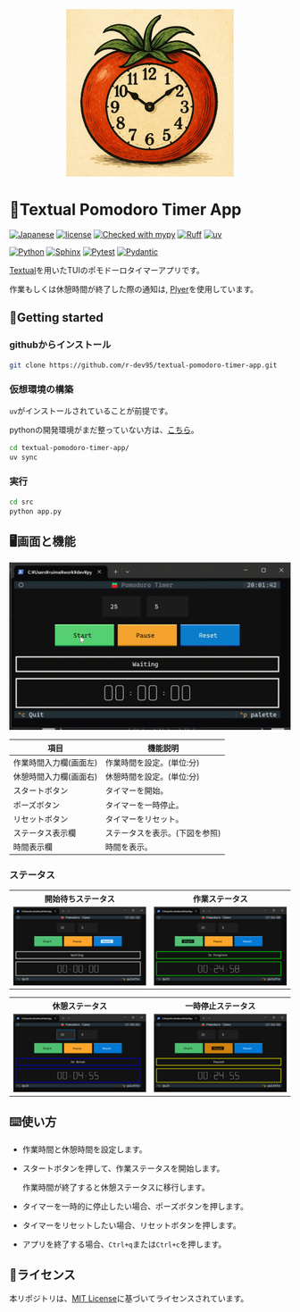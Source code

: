 <!--
    README
 -->

 <div align='center'>
  <img
    src='docs/image/icon.png'
    alt='Icon image'
    width=300
  />
</div>

# :tomato:Textual Pomodoro Timer App

<!-- [![English](https://img.shields.io/badge/English-018EF5.svg?labelColor=d3d3d3&logo=readme)](./README.md) -->
<!-- [![Japanese](https://img.shields.io/badge/Japanese-018EF5.svg?labelColor=d3d3d3&logo=readme)](./README_JA.md) -->
[![Japanese](https://img.shields.io/badge/Japanese-018EF5.svg?labelColor=d3d3d3&logo=readme)](./README.md)
[![license](https://img.shields.io/github/license/r-dev95/textual-pomodoro-timer-app)](./LICENSE)
[![Checked with mypy](https://www.mypy-lang.org/static/mypy_badge.svg)](https://mypy-lang.org/)
[![Ruff](https://img.shields.io/endpoint?url=https://raw.githubusercontent.com/astral-sh/ruff/main/assets/badge/v2.json)](https://github.com/astral-sh/ruff)
[![uv](https://img.shields.io/endpoint?url=https://raw.githubusercontent.com/astral-sh/uv/main/assets/badge/v0.json)](https://github.com/astral-sh/uv)

[![Python](https://img.shields.io/badge/Python-3776AB.svg?labelColor=d3d3d3&logo=python)](https://github.com/python)
[![Sphinx](https://img.shields.io/badge/Sphinx-000000.svg?labelColor=d3d3d3&logo=sphinx&logoColor=000000)](https://github.com/sphinx-doc/sphinx)
[![Pytest](https://img.shields.io/badge/Pytest-0A9EDC.svg?labelColor=d3d3d3&logo=pytest)](https://github.com/pytest-dev/pytest)
[![Pydantic](https://img.shields.io/badge/Pydantic-ff0055.svg?labelColor=d3d3d3&logo=pydantic&logoColor=ff0055)](https://github.com/pydantic/pydantic)

[Textual]を用いたTUIのポモドーロタイマーアプリです。

作業もしくは休憩時間が終了した際の通知は,
[Plyer]を使用しています。

[Textual]: https://github.com/textualize/textual/
[Plyer]: https://github.com/kivy/plyer

## :rocket:Getting started

### githubからインストール

```bash
git clone https://github.com/r-dev95/textual-pomodoro-timer-app.git
```

### 仮想環境の構築

`uv`がインストールされていることが前提です。

pythonの開発環境がまだ整っていない方は、[こちら](https://github.com/r-dev95/env-python)。

```bash
cd textual-pomodoro-timer-app/
uv sync
```

### 実行

```bash
cd src
python app.py
```

## :desktop_computer:画面と機能

<img
  src='docs/image/demo.gif'
  alt='demo screen'
/>

|項目                   |機能説明                       |
| ---                   | ---                           |
|作業時間入力欄(画面左) |作業時間を設定。(単位:分)      |
|休憩時間入力欄(画面右) |休憩時間を設定。(単位:分)      |
|スタートボタン         |タイマーを開始。               |
|ポーズボタン           |タイマーを一時停止。           |
|リセットボタン         |タイマーをリセット。           |
|ステータス表示欄       |ステータスを表示。(下図を参照) |
|時間表示欄             |時間を表示。                   |

### ステータス

<table>
  <tr>
    <th>開始待ちステータス</th>
    <th>作業ステータス</th>
  </tr>
  <tr>
    <td>
      <img
          src='docs/image/app_wait.png'
          alt='Wait status screen'
      />
    </td>
    <td>
      <img
        src='docs/image/app_work.png'
        alt='Work status screen'
      />
    </td>
  </tr>
</table>
<table>
  <tr>
    <th>休憩ステータス</th>
    <th>一時停止ステータス</th>
  </tr>
  <tr>
    <td>
      <img
        src='docs/image/app_break.png'
        alt='Break status screen'
      />
    </td>
    <td>
      <img
        src='docs/image/app_pause.png'
        alt='Pause status screen'
      />
    </td>
  </tr>
</table>

## :keyboard:使い方

* 作業時間と休憩時間を設定します。
* スタートボタンを押して、作業ステータスを開始します。

  作業時間が終了すると休憩ステータスに移行します。

* タイマーを一時的に停止したい場合、ポーズボタンを押します。
* タイマーをリセットしたい場合、リセットボタンを押します。
* アプリを終了する場合、`Ctrl+q`または`Ctrl+c`を押します。

## :key:ライセンス

本リポジトリは、[MIT License](LICENSE)に基づいてライセンスされています。
